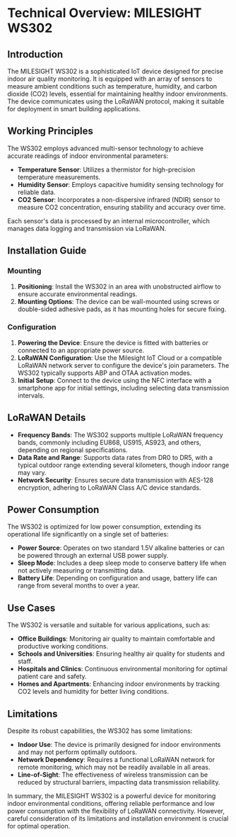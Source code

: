 # Technical Overview: MILESIGHT WS302

## Introduction
The MILESIGHT WS302 is a sophisticated IoT device designed for precise indoor air quality monitoring. It is equipped with an array of sensors to measure ambient conditions such as temperature, humidity, and carbon dioxide (CO2) levels, essential for maintaining healthy indoor environments. The device communicates using the LoRaWAN protocol, making it suitable for deployment in smart building applications.

## Working Principles
The WS302 employs advanced multi-sensor technology to achieve accurate readings of indoor environmental parameters:

- **Temperature Sensor**: Utilizes a thermistor for high-precision temperature measurements.
- **Humidity Sensor**: Employs capacitive humidity sensing technology for reliable data.
- **CO2 Sensor**: Incorporates a non-dispersive infrared (NDIR) sensor to measure CO2 concentration, ensuring stability and accuracy over time.

Each sensor's data is processed by an internal microcontroller, which manages data logging and transmission via LoRaWAN.

## Installation Guide

### Mounting
1. **Positioning**: Install the WS302 in an area with unobstructed airflow to ensure accurate environmental readings.
2. **Mounting Options**: The device can be wall-mounted using screws or double-sided adhesive pads, as it has mounting holes for secure fixing.

### Configuration
1. **Powering the Device**: Ensure the device is fitted with batteries or connected to an appropriate power source.
2. **LoRaWAN Configuration**: Use the Milesight IoT Cloud or a compatible LoRaWAN network server to configure the device's join parameters. The WS302 typically supports ABP and OTAA activation modes.
3. **Initial Setup**: Connect to the device using the NFC interface with a smartphone app for initial settings, including selecting data transmission intervals.

## LoRaWAN Details

- **Frequency Bands**: The WS302 supports multiple LoRaWAN frequency bands, commonly including EU868, US915, AS923, and others, depending on regional specifications.
- **Data Rate and Range**: Supports data rates from DR0 to DR5, with a typical outdoor range extending several kilometers, though indoor range may vary.
- **Network Security**: Ensures secure data transmission with AES-128 encryption, adhering to LoRaWAN Class A/C device standards.

## Power Consumption
The WS302 is optimized for low power consumption, extending its operational life significantly on a single set of batteries:

- **Power Source**: Operates on two standard 1.5V alkaline batteries or can be powered through an external USB power supply.
- **Sleep Mode**: Includes a deep sleep mode to conserve battery life when not actively measuring or transmitting data.
- **Battery Life**: Depending on configuration and usage, battery life can range from several months to over a year.

## Use Cases
The WS302 is versatile and suitable for various applications, such as:

- **Office Buildings**: Monitoring air quality to maintain comfortable and productive working conditions.
- **Schools and Universities**: Ensuring healthy air quality for students and staff.
- **Hospitals and Clinics**: Continuous environmental monitoring for optimal patient care and safety.
- **Homes and Apartments**: Enhancing indoor environments by tracking CO2 levels and humidity for better living conditions.

## Limitations
Despite its robust capabilities, the WS302 has some limitations:

- **Indoor Use**: The device is primarily designed for indoor environments and may not perform optimally outdoors.
- **Network Dependency**: Requires a functional LoRaWAN network for remote monitoring, which may not be readily available in all areas.
- **Line-of-Sight**: The effectiveness of wireless transmission can be reduced by structural barriers, impacting data transmission reliability.

In summary, the MILESIGHT WS302 is a powerful device for monitoring indoor environmental conditions, offering reliable performance and low power consumption with the flexibility of LoRaWAN connectivity. However, careful consideration of its limitations and installation environment is crucial for optimal operation.